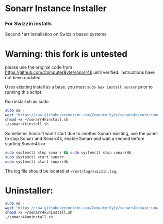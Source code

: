 # Sonarr Instance Installer
### For Swizzin installs
Second *arr Installation on Swizzin based systems
# Warning: this fork is untested
please use the original code from https://github.com/ComputerByte/sonarr4k until verified.
instructions have not been updated

Uses existing install as a base. you must ``sudo box install sonarr`` prior to running this script. 

Run install.sh as sudo
```bash
sudo su -
wget "https://raw.githubusercontent.com/ComputerByte/sonarr4k/main/sonarr4kinstall.sh"
chmod +x ~/sonarr4kinstall.sh
~/sonarr4kinstall.sh
```
Sometimes Sonarr1 won't start due to another Sonarr existing, use the panel to stop Sonarr and Sonarr4k, enable Sonarr and wait a second before starting Sonarr4k or

```bash
sudo systemctl stop sonarr && sudo systemctl stop sonarr4k
sudo systemctl start sonarr
sudo systemctl start sonarr4k
```

The log file should be located at ``/root/log/swizzin.log``.

# Uninstaller: 

```bash
sudo su -
wget "https://raw.githubusercontent.com/ComputerByte/sonarr4k/main/sonarr4kuninstall.sh"
chmod +x ~/sonarr4kuninstall.sh
~/sonarr4kuninstall.sh
```

